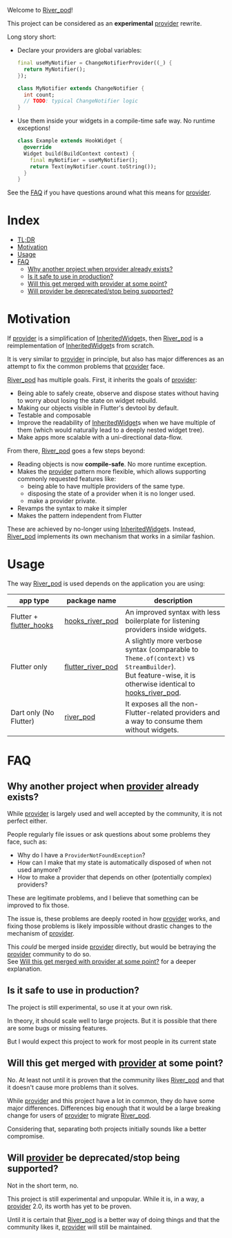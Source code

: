 Welcome to [River_pod]!

This project can be considered as an **experimental** [provider] rewrite.

Long story short:

- Declare your providers are global variables:

  ```dart
  final useMyNotifier = ChangeNotifierProvider((_) {
    return MyNotifier();
  });

  class MyNotifier extends ChangeNotifier {
    int count;
    // TODO: typical ChangeNotifier logic
  }
  ```

* Use them inside your widgets in a compile-time safe way. No runtime exceptions!

  ```dart
  class Example extends HookWidget {
    @override
    Widget build(BuildContext context) {
      final myNotifier = useMyNotifier();
      return Text(myNotifier.count.toString());
    }
  }
  ```

See the [FAQ](#FAQ) if you have questions around what this means for [provider].

# Index

- [TL;DR](#tldr)
- [Motivation](#motivation)
- [Usage](#usage)
- [FAQ](#faq)
  - [Why another project when provider already exists?](#why-another-project-when-provider-already-exists)
  - [Is it safe to use in production?](#is-it-safe-to-use-in-production)
  - [Will this get merged with provider at some point?](#will-this-get-merged-with-provider-at-some-point)
  - [Will provider be deprecated/stop being supported?](#will-provider-be-deprecatedstop-being-supported)

# Motivation

If [provider] is a simplification of [InheritedWidget]s, then [River_pod] is
a reimplementation of [InheritedWidget]s from scratch.

It is very similar to [provider] in principle, but also has major differences
as an attempt to fix the common problems that [provider] face.

[River_pod] has multiple goals. First, it inherits the goals of [provider]:

- Being able to safely create, observe and dispose states without having to worry about
  losing the state on widget rebuild.
- Making our objects visible in Flutter's devtool by default.
- Testable and composable
- Improve the readability of [InheritedWidget]s when we have multiple of them
  (which would naturally lead to a deeply nested widget tree).
- Make apps more scalable with a uni-directional data-flow.

From there, [River_pod] goes a few steps beyond:

- Reading objects is now **compile-safe**. No more runtime exception.
- Makes the [provider] pattern more flexible, which allows supporting commonly
  requested features like:
  - being able to have multiple providers of the same type.
  - disposing the state of a provider when it is no longer used.
  - make a provider private.
- Revamps the syntax to make it simpler
- Makes the pattern independent from Flutter

These are achieved by no-longer using [InheritedWidget]s. Instead, [River_pod]
implements its own mechanism that works in a similar fashion.

# Usage

The way [River_pod] is used depends on the application you are using:

| app type                  | package name        | description                                                                                                                                                 |
| ------------------------- | ------------------- | ----------------------------------------------------------------------------------------------------------------------------------------------------------- |
| Flutter + [flutter_hooks] | [hooks_river_pod]   | An improved syntax with less boilerplate for listening providers inside widgets.                                                                            |
| Flutter only              | [flutter_river_pod] | A slightly more verbose syntax (comparable to `Theme.of(context)` vs `StreamBuilder`).<br>But feature-wise, it is otherwise identical to [hooks_river_pod]. |
| Dart only (No Flutter)    | [river_pod]         | It exposes all the non-Flutter-related providers and a way to consume them without widgets.                                                                 |

# FAQ

## Why another project when [provider] already exists?

While [provider] is largely used and well accepted by the community,
it is not perfect either.

People regularly file issues or ask questions about some problems they face, such as:

- Why do I have a `ProviderNotFoundException`?
- How can I make that my state is automatically disposed of when not used anymore?
- How to make a provider that depends on other (potentially complex) providers?

These are legitimate problems, and I believe that something can be improved to fix
those.

The issue is, these problems are deeply rooted in how [provider] works, and
fixing those problems is likely impossible without drastic changes to the
mechanism of [provider].

This _could_ be merged inside [provider] directly, but would be betraying the
[provider] community to do so.\
See [Will this get merged with provider at some point?](#will-this-get-merged-with-provider-at-some-point)
for a deeper explanation.

## Is it safe to use in production?

The project is still experimental, so use it at your own risk.

In theory, it should scale well to large projects. But it is possible that
there are some bugs or missing features.

But I would expect this project to work for most people in its current state

## Will this get merged with [provider] at some point?

No. At least not until it is proven that the community likes [River_pod]
and that it doesn't cause more problems than it solves.

While [provider] and this project have a lot in common, they do have some
major differences. Differences big enough that it would be a large breaking
change for users of [provider] to migrate [River_pod].

Considering that, separating both projects initially sounds like a better
compromise.

## Will [provider] be deprecated/stop being supported?

Not in the short term, no.

This project is still experimental and unpopular. While it is, in a way,
a [provider] 2.0, its worth has yet to be proven.

Until it is certain that [River_pod] is a better way of doing things
and that the community likes it, [provider] will still be maintained.

[provider]: https://github.com/rrousselGit/provider
[river_pod]: https://github.com/rrousselGit/River_pod
[flutter_hooks]: https://github.com/rrousselGit/flutter_hooks
[inheritedwidget]: https://api.flutter.dev/flutter/widgets/InheritedWidget-class.html
[hooks_river_pod]: https://pub.dev/packages/hooks_river_pod
[flutter_river_pod]: https://pub.dev/packages/flutter_river_pod
